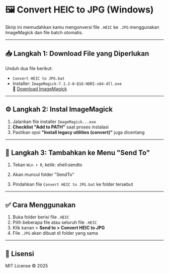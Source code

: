 # 🖼️ Convert HEIC to JPG (Windows)

Skrip ini memudahkan kamu mengonversi file `.HEIC` ke `.JPG` menggunakan ImageMagick dan file batch otomatis.

---

## 📥 Langkah 1: Download File yang Diperlukan

Unduh dua file berikut:

- `Convert HEIC to JPG.bat`
- Installer: `ImageMagick-7.1.2-0-Q16-HDRI-x64-dll.exe`  
  🔗 [Download ImageMagick](https://imagemagick.org/script/download.php)

---

## ⚙️ Langkah 2: Instal ImageMagick

1. Jalankan file installer `ImageMagick...exe`
2. **Checklist "Add to PATH"** saat proses instalasi
3. Pastikan opsi **"Install legacy utilities (convert)"** juga dicentang

---

## 📂 Langkah 3: Tambahkan ke Menu "Send To"

1. Tekan `Win + R`, ketik: shell:sendto

2. Akan muncul folder "SendTo"
3. Pindahkan file `Convert HEIC to JPG.bat` ke folder tersebut

---

## ✅ Cara Menggunakan

1. Buka folder berisi file `.HEIC`
2. Pilih beberapa file atau seluruh file `.HEIC`
3. Klik kanan > **Send to > Convert HEIC to JPG**
4. File `.JPG` akan dibuat di folder yang sama

--- 

## 📃 Lisensi

MIT License © 2025


